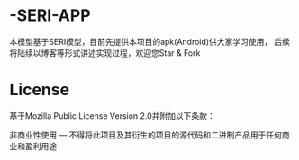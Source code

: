 # -SERI-APP

本模型基于SERI模型，目前先提供本项目的apk(Android)供大家学习使用，
后续将陆续以博客等形式讲述实现过程，欢迎您Star & Fork

# License

基于Mozilla Public License Version 2.0并附加以下条款：

非商业性使用 — 不得将此项目及其衍生的项目的源代码和二进制产品用于任何商业和盈利用途
